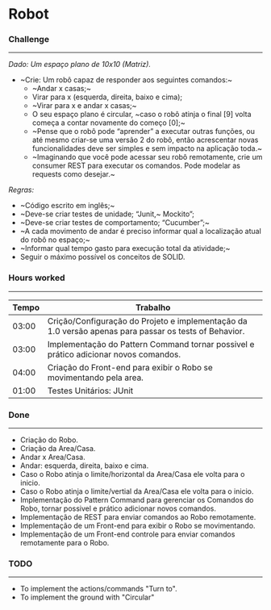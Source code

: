 # Robot 

### Challenge
-------------

*Dado: Um espaço plano de 10x10 (Matriz).*

* ~Crie: Um robô capaz de responder aos seguintes comandos:~
  * ~Andar x casas;~ 
  * Virar para x (esquerda, direita, baixo e cima);
  * ~Virar para x e andar x casas;~ 
  * O seu espaço plano é circular, ~caso o robô atinja o final [9] volta começa a contar novamente do começo [0];~
  * ~Pense que o robô pode “aprender” a executar outras funções, ou até mesmo criar-se uma versão 2 do robô, então acrescentar novas funcionalidades deve ser simples e sem impacto na aplicação toda.~
  * ~Imaginando que você pode acessar seu robô remotamente, crie um consumer REST para executar os comandos. Pode modelar as requests como desejar.~
 
*Regras:*

* ~Código escrito em inglês;~
* ~Deve-se criar testes de unidade; “Junit,~ Mockito”;
* ~Deve-se criar testes de comportamento; “Cucumber”;~
* ~A cada movimento de andar é preciso informar qual a localização atual do robô no espaço;~
* ~Informar qual tempo gasto para execução total da atividade;~
* Seguir o máximo possível os conceitos de SOLID.


### Hours worked
----------------


| Tempo | Trabalho                                                                                              |
|-------|-------------------------------------------------------------------------------------------------------|
| 03:00 | Crição/Configuração do Projeto e implementação da 1.0 versão apenas para passar os tests of Behavior. |   
| 03:00 | Implementação do Pattern Command tornar possivel e prático adicionar novos comandos.                  |              
| 04:00 | Criação do Front-end para exibir o Robo se movimentando pela area.                                    |
| 01:00 | Testes Unitários: JUnit                                                                               |


### Done
----------------------- 

* Criação do Robo.
* Criação da Area/Casa.
* Andar x Area/Casa.
* Andar: esquerda, direita, baixo e cima.  
* Caso o Robo atinja o limite/horizontal da Area/Casa ele volta para o inicio.  
* Caso o Robo atinja o limite/vertial da Area/Casa ele volta para o inicio. 
* Implementação do Pattern Command para gerenciar os Comandos do Robo, tornar possivel e prático adicionar novos comandos. 
* Implementação de REST para enviar comandos ao Robo remotamente.
* Implementação de um Front-end para exibir o Robo se movimentando.
* Implementação de um Front-end controle para enviar comandos remotamente para o Robo.


### TODO
--------

* To implement the actions/commands "Turn to".
* To implement the ground with "Circular"
 


